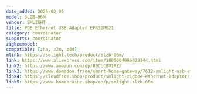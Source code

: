 ```yaml
---
date_added: 2025-02-05
model: SLZB-06M
vendor: SMLIGHT
title: POE Ethernet USB Adapter EFR32MG21
category: coordinator
supports: coordinator
zigbeemodel:
compatible: [zha, z2m, z4d]
mlink: https://smlight.tech/product/slzb-06m/
link: https://www.aliexpress.com/item/1005004996029144.html
link2: https://www.amazon.com/dp/B0CLCGV1RZ/
link3: https://www.domadoo.fr/en/smart-home-gateway/7612-smlight-usb-ethernet-poe-zigbee-30-adapter-efr32mg24.html
link4: https://cloudfree.shop/product/smlight-zigbee-ethernet-adapter/
link5: https://www.homebrainz.shop/en/p/smlight-slzb-06m
---
```


